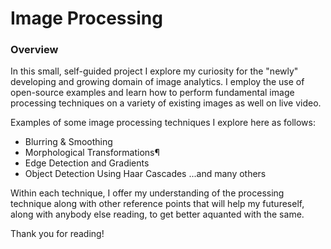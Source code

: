 # Image Processing

### Overview
In this small, self-guided project I explore my curiosity for the "newly" developing and growing domain of image analytics. I employ the use of open-source examples and learn how to perform fundamental image processing techniques on a variety of existing images as well on live video. 

Examples of some image processing techniques I explore here as follows:
- Blurring & Smoothing
- Morphological Transformations¶
- Edge Detection and Gradients
- Object Detection Using Haar Cascades
...and many others

Within each technique, I offer my understanding of the processing technique along with other reference points that will help my futureself, along with anybody else reading, to get better aquanted with the same. 

Thank you for reading!